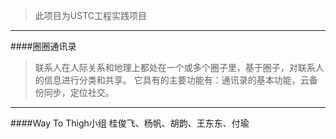 ﻿
>此项目为USTC工程实践项目
***
####圈圈通讯录
>联系人在人际关系和地理上都处在一个或多个圈子里，基于圈子，对联系人的信息进行分类和共享。
它具有的主要功能有：通讯录的基本功能，云备份同步，定位社交。
***
####Way To Thigh小组
桂俊飞、杨帆、胡韵、王东东、付瑜